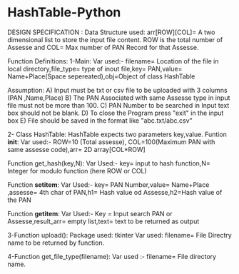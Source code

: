 # HashTable-Python
DESIGN SPECIFICATION :
Data Structure used:
 arr[ROW][COL]= A two dimensional list to store the input file content. ROW is the total number of Assesse and COL= Max number of PAN Record for that Assesse. 
 
Function Definitions:
1-Main:
  Var used:- filename= Location of the file in local directory,file_type= type of inout file,key= PAN,value= Name+Place(Space sepereated),obj=Object of class HashTable
  
  Assumption: A) Input must be txt or csv file to be uploaded with 3 columns (PAN ,Name,Place) 
              B) The PAN Associated with same Assesse type in input file  must not be more than 100.
              C) PAN Number to be searched in Input text box should not be blank.
              D) To close the Program press "exit" in the input box
              E) File should be saved in the format like "abc.txt/abc.csv"
  
2- Class HashTable:
   HashTable expects two parameters key,value.
   Funtion __init__:
    Var used:- ROW=10 (Total assesse), COL=100(Maximum PAN with same assesse code),arr= 2D array[COL*ROW]
    
   Function get_hash(key,N):
    Var Used:- key= input to hash function,N= Integer for modulo function (here ROW or COL)
    
   Function __setitem__:
    Var Used:-
      key= PAN Number,value= Name+Place ,assesse= 4th char of PAN,h1= Hash value od Assesse,h2=Hash value of the PAN 
      
   Function __getitem__:
    Var Used:- Key = Input search PAN or Assesse,result_arr= empty list,text= text to be returned as output
  
3-Function upload():
    Package used: tkinter
    Var used: filename= File Directry name to be returned by function.
    
4-Function get_file_type(filename):
    Var used :- filename= File directory name.
    
    
    
              
   
